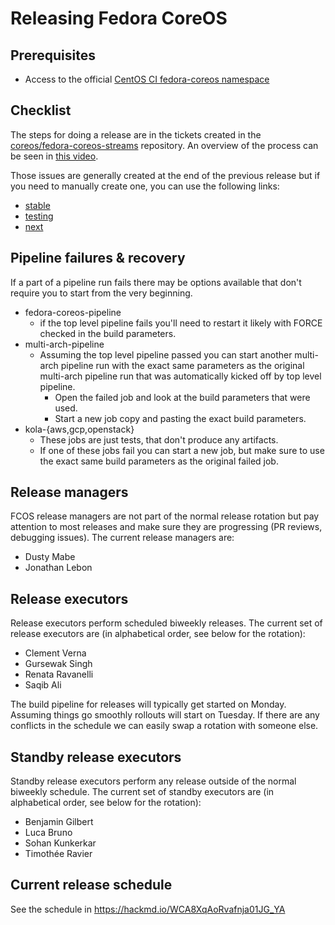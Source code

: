 # Releasing Fedora CoreOS

## Prerequisites

- Access to the official [CentOS CI fedora-coreos namespace](https://jenkins-fedora-coreos.apps.ocp.ci.centos.org/)

## Checklist

The steps for doing a release are in the tickets created in the
[coreos/fedora-coreos-streams](https://github.com/coreos/fedora-coreos-streams/)
repository. An overview of the process can be seen in
[this video](https://dustymabe.fedorapeople.org/videos/2021-10-04_FCOS-Release-Process.mp4).

Those issues are generally created at the end of the previous release but if
you need to manually create one, you can use the following links:
- [stable](https://github.com/coreos/fedora-coreos-streams/issues/new?labels=kind/release,jira&template=stable.md)
- [testing](https://github.com/coreos/fedora-coreos-streams/issues/new?labels=kind/release,jira&template=testing.md)
- [next](https://github.com/coreos/fedora-coreos-streams/issues/new?labels=kind/release,jira&template=next.md)

## Pipeline failures & recovery

If a part of a pipeline run fails there may be options available that don't
require you to start from the very beginning.

- fedora-coreos-pipeline
    - if the top level pipeline fails you'll need to restart it likely
      with FORCE checked in the build parameters.
- multi-arch-pipeline
    - Assuming the top level pipeline passed you can start another multi-arch
      pipeline run with the exact same parameters as the original multi-arch
      pipeline run that was automatically kicked off by top level pipeline.
        - Open the failed job and look at the build parameters that were used.
        - Start a new job copy and pasting the exact build parameters.
- kola-{aws,gcp,openstack}
    - These jobs are just tests, that don't produce any artifacts.
    - If one of these jobs fail you can start a new job, but make
      sure to use the exact same build parameters as the original failed job.

## Release managers

FCOS release managers are not part of the normal release rotation but pay
attention to most releases and make sure they are progressing (PR reviews,
debugging issues). The current release managers are:

- Dusty Mabe
- Jonathan Lebon

## Release executors

Release executors perform scheduled biweekly releases. The current set of
release executors are (in alphabetical order, see below for the rotation):

- Clement Verna
- Gursewak Singh
- Renata Ravanelli
- Saqib Ali

The build pipeline for releases will typically get started on Monday. Assuming
things go smoothly rollouts will start on Tuesday. If there are any conflicts
in the schedule we can easily swap a rotation with someone else.

## Standby release executors

Standby release executors perform any release outside of the normal biweekly
schedule. The current set of standby executors are (in alphabetical order,
see below for the rotation):

- Benjamin Gilbert
- Luca Bruno
- Sohan Kunkerkar
- Timothée Ravier

## Current release schedule

See the schedule in <https://hackmd.io/WCA8XqAoRvafnja01JG_YA>
